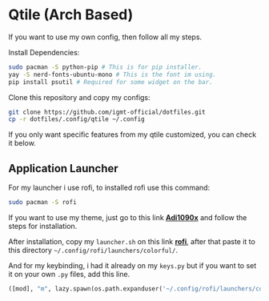 # Qtile (Arch Based)
If you want to use my own config, then follow all my steps.

Install Dependencies:

```bash
sudo pacman -S python-pip # This is for pip installer.
yay -S nerd-fonts-ubuntu-mono # This is the font im using.
pip install psutil # Required for some widget on the bar.
```

Clone this repository and copy my configs:

```bash
git clone https://github.com/igmt-official/dotfiles.git
cp -r dotfiles/.config/qtile ~/.config
```

If you only want specific features from my qtile customized, you can check it below.

## Application Launcher
For my launcher i use rofi, to installed rofi use this command:

```bash
sudo pacman -S rofi
```

If you want to use my theme, just go to this link **[Adi1090x](https://github.com/adi1090x/rofi#installation)** and follow the steps for installation.

After installation, copy my ```launcher.sh``` on this link **[rofi](https://github.com/igmt-official/dotfiles/tree/main/config/.config/rofi/launchers/colorful)**,
after that paste it to this directory ```~/.config/rofi/launchers/colorful/```.

And for my keybinding, i had it already on my ```keys.py``` but if you want to set it on your own ```.py``` files, add this line.
```python
([mod], "m", lazy.spawn(os.path.expanduser('~/.config/rofi/launchers/colorful/launcher.sh'))),
```
